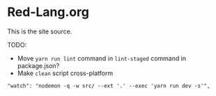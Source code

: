 # Red-Lang.org

This is the site source.

TODO:

* Move `yarn run lint` command in `lint-staged` command in package.json?
* Make `clean` script cross-platform

`"watch": "nodemon -q -w src/ --ext '.' --exec 'yarn run dev -s'",`
